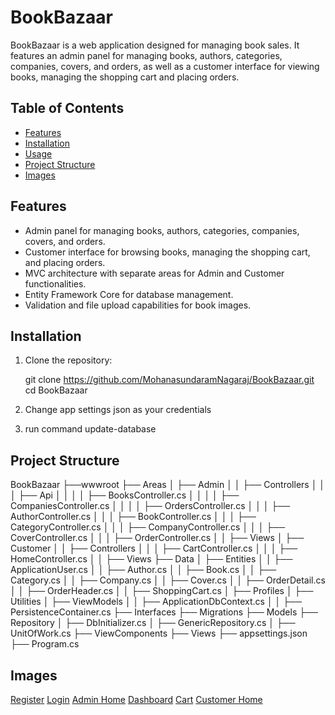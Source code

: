 ﻿# BookBazaar

BookBazaar is a web application designed for managing book sales. It features an admin panel for managing books, authors, 
categories, companies, covers, and orders, as well as a customer interface for viewing books, managing the shopping cart
and placing orders.

## Table of Contents

- [Features](#features)
- [Installation](#installation)
- [Usage](#usage)
- [Project Structure](#project-structure)
- [Images](#images)

## Features

- Admin panel for managing books, authors, categories, companies, covers, and orders.
- Customer interface for browsing books, managing the shopping cart, and placing orders.
- MVC architecture with separate areas for Admin and Customer functionalities.
- Entity Framework Core for database management.
- Validation and file upload capabilities for book images.

## Installation

1. Clone the repository:
   
   git clone https://github.com/MohanasundaramNagaraj/BookBazaar.git
   cd BookBazaar

2. Change app settings json as your credentials

3. run command update-database



## Project Structure

BookBazaar
├──wwwroot
├── Areas
│   ├── Admin
│   │   ├── Controllers
│   │   │   ├── Api
│   │   │   │   ├── BooksController.cs
│   │   │   │   ├── CompaniesController.cs
│   │   │   │   ├── OrdersController.cs
│   │   │   ├── AuthorController.cs
│   │   │   ├── BookController.cs
│   │   │   ├── CategoryController.cs
│   │   │   ├── CompanyController.cs
│   │   │   ├── CoverController.cs
│   │   │   ├── OrderController.cs
│   │   ├── Views
│   ├── Customer
│   │   ├── Controllers
│   │   │   ├── CartController.cs
│   │   │   ├── HomeController.cs
│   │   ├── Views
├── Data
│   ├── Entities
│   │   ├── ApplicationUser.cs
│   │   ├── Author.cs
│   │   ├── Book.cs
│   │   ├── Category.cs
│   │   ├── Company.cs
│   │   ├── Cover.cs
│   │   ├── OrderDetail.cs
│   │   ├── OrderHeader.cs
│   │   ├── ShoppingCart.cs
│   ├── Profiles
│   ├── Utilities
│   ├── ViewModels
│   │   ├── ApplicationDbContext.cs
│   │   ├── PersistenceContainer.cs
├── Interfaces
├── Migrations
├── Models
├── Repository
│   ├── DbInitializer.cs
│   ├── GenericRepository.cs
│   ├── UnitOfWork.cs
├── ViewComponents
├── Views
├── appsettings.json
├── Program.cs

## Images
[Register](https://github.com/MohanasundaramNagaraj/BookBazaar/assets/159687200/9832524e-bb66-4b28-b5f9-7aaf623ceaa6)
[Login](https://github.com/MohanasundaramNagaraj/BookBazaar/assets/159687200/831983b7-ab0f-4b08-87c2-a3e501ef68d4)
[Admin Home](https://github.com/MohanasundaramNagaraj/BookBazaar/assets/159687200/6ca87857-6f42-4dc5-b14a-4f51d81fb176)
[Dashboard](https://github.com/MohanasundaramNagaraj/BookBazaar/assets/159687200/11990872-af26-475b-9bdd-5f1ee984aacc)
[Cart](https://github.com/MohanasundaramNagaraj/BookBazaar/assets/159687200/a1b51447-3e1b-4d1b-91f7-9a8b0b679b03)
[Customer Home](https://github.com/MohanasundaramNagaraj/BookBazaar/assets/159687200/91825fd9-0bc0-422b-bde8-9dcbc97a3d63)
